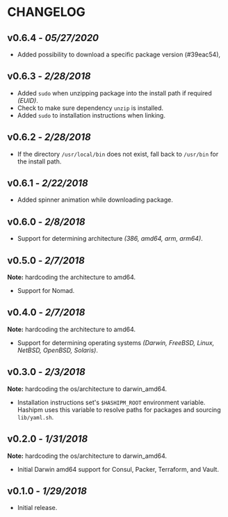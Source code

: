 CHANGELOG
=========

## v0.6.4 - *05/27/2020*
- Added possibility to download a specific package version (#39eac54),

## v0.6.3 - *2/28/2018*

- Added `sudo` when unzipping package into the install path if required _(EUID)_.
- Check to make sure dependency `unzip` is installed.
- Added `sudo` to installation instructions when linking.

## v0.6.2 - *2/28/2018*

- If the directory `/usr/local/bin` does not exist, fall back to `/usr/bin` for the install path.

## v0.6.1 - *2/22/2018*

- Added spinner animation while downloading package.

## v0.6.0 - *2/8/2018*

- Support for determining architecture *(386, amd64, arm, arm64)*.

## v0.5.0 - *2/7/2018*

**Note:** hardcoding the architecture to amd64.

- Support for Nomad.

## v0.4.0 - *2/7/2018*

**Note:** hardcoding the architecture to amd64.

- Support for determining operating systems *(Darwin, FreeBSD, Linux, NetBSD, OpenBSD, Solaris)*.

## v0.3.0 - *2/3/2018*

**Note:** hardcoding the os/architecture to darwin_amd64.

- Installation instructions set's `$HASHIPM_ROOT` environment variable. Hashipm uses this variable to resolve paths for packages and sourcing `lib/yaml.sh`.

## v0.2.0 - *1/31/2018*

**Note:** hardcoding the os/architecture to darwin_amd64.

- Initial Darwin amd64 support for Consul, Packer, Terraform, and Vault.

## v0.1.0 - *1/29/2018*

- Initial release.
